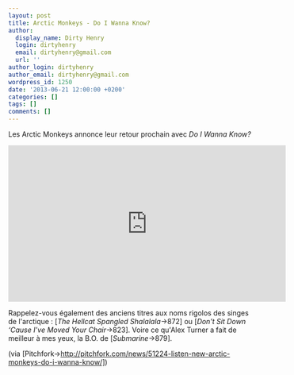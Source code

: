 ```yaml
---
layout: post
title: Arctic Monkeys - Do I Wanna Know?
author:
  display_name: Dirty Henry
  login: dirtyhenry
  email: dirtyhenry@gmail.com
  url: ''
author_login: dirtyhenry
author_email: dirtyhenry@gmail.com
wordpress_id: 1250
date: '2013-06-21 12:00:00 +0200'
categories: []
tags: []
comments: []
---
```

Les Arctic Monkeys annonce leur retour prochain avec *Do I Wanna Know?*

<iframe width="560" height="315" src="http://www.youtube.com/embed/bpOSxM0rNPM" frameborder="0" allowfullscreen></iframe>

Rappelez-vous également des anciens titres aux noms rigolos des singes de l'arctique : [*The Hellcat Spangled Shalalala*->872] ou [*Don’t Sit Down ‘Cause I’ve Moved Your Chair*->823]. Voire ce qu'Alex Turner a fait de meilleur à mes yeux, la B.O. de [*Submarine*->879].

(via [Pitchfork->http://pitchfork.com/news/51224-listen-new-arctic-monkeys-do-i-wanna-know/])
